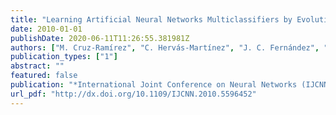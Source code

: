 ```yaml
---
title: "Learning Artificial Neural Networks Multiclassifiers by Evolutionary Multiobjective Differential Evolution Guided by Statistical Distributions"
date: 2010-01-01
publishDate: 2020-06-11T11:26:55.381981Z
authors: ["M. Cruz-Ramírez", "C. Hervás-Martínez", "J. C. Fernández", "J. Sánchez-Monedero"]
publication_types: ["1"]
abstract: ""
featured: false
publication: "*International Joint Conference on Neural Networks (IJCNN2010)*"
url_pdf: "http://dx.doi.org/10.1109/IJCNN.2010.5596452"
---
```


